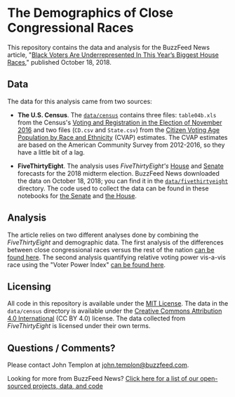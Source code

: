 # The Demographics of Close Congressional Races

This repository contains the data and analysis for the BuzzFeed News article, "[Black Voters Are Underrepresented In This Year’s Biggest House Races](TKTKTK)," published October 18, 2018.

## Data

The data for this analysis came from two sources:

- __The U.S. Census__. The [`data/census`](data/census) contains three files: `table04b.xls` from the Census's [Voting and Registration in the Election of November 2016](https://www.census.gov/data/tables/time-series/demo/voting-and-registration/p20-580.html) and two files (`CD.csv` and `State.csv`) from the [Citizen Voting Age Population by Race and Ethnicity](https://www.census.gov/programs-surveys/decennial-census/about/voting-rights/cvap.html) (CVAP) estimates. The CVAP estimates are based on the American Community Survey from 2012-2016, so they have a little bit of a lag.

- __FiveThirtyEight__. The analysis uses *FiveThirtyEight's* [House](https://projects.fivethirtyeight.com/2018-midterm-election-forecast/house/) and [Senate](https://projects.fivethirtyeight.com/2018-midterm-election-forecast/senate/) forecasts for the 2018 midterm election. BuzzFeed News downloaded the data on October 18, 2018; you can find it in the [`data/fivethirtyeight`](data/fivethirtyeight) directory. The code used to collect the data can be found in these notebooks for [the Senate](notebooks/scrape-senate-voter-power-index.ipynb) and [the House](notebooks/scrape-house-race-details.ipynb).

## Analysis

The article relies on two different analyses done by combining the *FiveThirtyEight* and demographic data. The first analysis of the differences between close congressional races versus the rest of the nation [can be found here](notebooks/close-race-demographic-differences.ipynb). The second analysis quantifying relative voting power vis-a-vis race using the "Voter Power Index" [can be found here](notebooks/senate-voter-power-analysis.ipynb).

## Licensing

All code in this repository is available under the [MIT License](https://opensource.org/licenses/MIT). The data in the `data/census` directory is available under the [Creative Commons Attribution 4.0 International](https://creativecommons.org/licenses/by/4.0/) (CC BY 4.0) license. The data collected from *FiveThirtyEight* is licensed under their own terms.

## Questions / Comments?

Please contact John Templon at john.templon@buzzfeed.com.

Looking for more from BuzzFeed News? [Click here for a list of our open-sourced projects, data, and code](https://github.com/BuzzFeedNews/everything)
